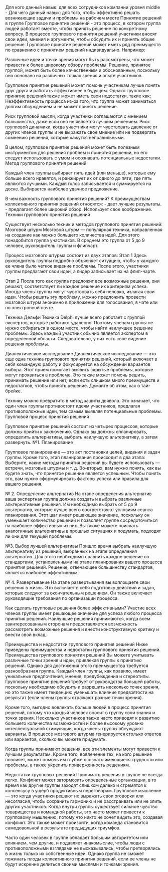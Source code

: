 


Для кого данный навык: для всех сотрудников компании  уровня middle - Для чего данный навык: для того, чтобы эффективно решать возникающие задачи и проблемы на рабочем месте Принятие решений в группе Групповое принятие решений - это процесс, в котором группа людей работает вместе, чтобы принять решение по конкретному вопросу. В процессе группового принятия решений участники вносят свои идеи, мнения и аргументы, чтобы обсудить их и принять общее решение. Групповое принятие решений может иметь ряд преимуществ по сравнению с принятием решений индивидуально. Например:

Различные идеи и точки зрения могут быть рассмотрены, что может привести к более широкому обзору проблемы. Решение, принятое группой, может быть более качественным и обоснованным, поскольку оно основано на различных точках зрения и опыте участников.

Групповое принятие решений может помочь участникам лучше понять друг друга и работать эффективнее в будущем. Однако групповое принятие решений также может иметь свои недостатки, такие как: Неэффективность процесса из-за того, что группа может заниматься долгим обсуждением и не может принять решение.

Риск групповой мысли, когда участники соглашаются с мнением большинства, даже если оно не является лучшим решением. Риск групповой динамики, когда участники могут чувствовать давление от других членов группы и не выражать свое мнение или не подвергать сомнению решения, которые кажутся неправильными.

В целом, групповое принятие решений может быть полезным инструментом для решения проблем и принятия решений, но его следует использовать с умом и осознавать потенциальные недостатки. Метод группового принятия решений

Каждый член группы выбирает пять идей (или меньше), которые ему больше всего нравятся, и ранжирует их от одного до пяти, где пять являются лучшими. Каждый голос записывается и суммируется на доске. Выбирается наиболее удачное предложение.

В чем важность группового принятия решений? К преимуществам коллективного принятия решений относятся: - дает лучшие результаты. - предлагает более широкий обзор. Использует свое воображение. Техники группового принятия решений

Существует несколько техник и методов группового принятия решений: Мозговой штурм Мозговой штурм — популярная техника, направленная на создание как можно большего количества идей. Для этого понадобится группа участников. В среднем это группа от 5 до 9 человек, руководитель группы и флипчарт.

Процесс мозгового штурма состоит из двух этапов: Этап 1 Здесь руководитель группы подробно объясняет ситуацию, чтобы у каждого ее члена было четкое видение проблемы. После этого, участники группы предлагают свои идеи, а лидер записывает их на флип-чарте.

Этап 2 После того как группа предложит все возможные решения, они решают, соответствует ли каждое решение их критериям успеха. Иногда члены группы могут чувствовать себя неловко, излагая свои идеи. Чтобы решить эту проблему, можно предложить провести мозговой штурм анонимно в приложении для голосования, в чате или по электронной почте.

Техника Дельфи Техника Delphi лучше всего работает с группой экспертов, которые работают удаленно. Поэтому членам группы не нужно собираться в одном месте, чтобы найти наилучшее решение проблемы. Здесь каждый участник обычно является экспертом в определенной области. Следовательно, у них есть свое видение решения проблемы.

Диалектическое исследование Диалектическое исследование — это еще одна техника группового принятия решений, который включает в себя командную работу и фокусируется на обсуждении вариантов выбора. Этот прием помогает выявить скрытые проблемы, которые могут проявиться в проблеме. Это также может помочь решить, принимать решение или нет, если есть слишком много преимуществ и недостатков, чтобы принять решение. Думайте об этом, как о тай-брейке.

Технику можно превратить в метод защиты дьявола. Это означает, что один член группы противостоит идеям участников, предлагая противоположные идеи, тем самым выявляя потенциальные проблемы. Групповой процесс принятия решений

Групповое принятие решений состоит из четырех процессов, которые должны прийти к заключению. Однако вы должны спланировать, определить альтернативы, выбрать наилучшую альтернативу, а затем развернуть. №1. Планирование

Групповое планирование — это акт постановки целей, видения и задач группы. Кроме того, этап планирования происходит в два этапа: Выберите, какие методы принятия решений вы будете использовать — встречи, мозговые штурмы и т. д. Во-вторых, вам нужно понять, как вы будете знать, что принятое решение является успешным. Чтобы понять это, вам нужно сформулировать факторы успеха или правила для вашего решения.

№ 2. Определение альтернатив На этапе определения альтернатив ваша экспертная группа должна создать и выбрать различные альтернативные решения. Им необходимо выбрать от 5 до 9 альтернатив, которые лучше всего соответствуют условиям сеанса планирования. Этот шаг имеет решающее значение, поскольку он уменьшает количество решений и позволяет группе сосредоточиться на наиболее эффективных из них. Вы также можете поискать аналогичные альтернативы в прошлых ситуациях и подумать, подходят ли они для текущей проблемы.

№3. Выбор лучшей альтернативы Пришло время выбрать наилучшую альтернативу из решений, выбранных на этапе определения альтернатив. Для этого необходимо сравнить каждое решение со стандартами, установленными на этапе планирования вашего процесса принятия решений. Решение, отвечающее большинству стандартов, является наиболее эффективным.

№ 4. Развертывание На этапе развертывания вы воплощаете свои решения в жизнь. Это включает в себя подготовку действий и задач, которые следуют за окончательным решением. Он также включает руководящие требования по организации процесса.

Как сделать групповые решения более эффективными? Участие всех членов группы имеет решающее значение для успеха любого процесса принятия решений. Наилучшие решения принимаются, когда всем заинтересованным сторонам предоставляется возможность рассмотреть возможные решения и внести конструктивную критику и внести свой вклад.

Преимущества и недостатки группового принятия решений Ниже приведены преимущества и недостатки группового принятия решений. Преимущества группового принятия решений Вы можете учитывать различные точки зрения и идеи, привлекая группы к принятию решений. Однако для достижения этого преимущества требуется разнообразная группа. Каждый член группы, как правило, имеет уникальные предпочтения, мнения, предубеждения и стереотипы. Групповое принятие решений требует от руководства большей работы, поскольку необходимо обсудить и разрешить несколько точек зрения, но это также имеет тенденцию уменьшать влияние предвзятости на результат (если члены группы отражают разные точки зрения).

Кроме того, выгодно вовлекать больше людей в процесс принятия решений, потому что каждый человек вносит в группу свои знания и точки зрения. Несколько участников также часто приводят к развитию большего количества возможностей и более высокому уровню интеллектуальной стимуляции, когда члены группы обсуждают варианты. В процессе мозгового штурма генерируется столько ответов или вариантов, сколько вы можете придумать.

Когда группы принимают решения, все эти элементы могут привести к лучшим результатам. Кроме того, вовлечение тех, на кого решение повлияет, может помочь им глубже осознать имеющиеся трудности или проблемы, а также укрепить приверженность решениям.

Недостатки групповых решений Принимать решения в группе не всегда легко. Конфликт может затормозить определенные организации, в то время как другие группы заходят слишком далеко и стремятся к консенсусу в ущерб продуктивным переговорам. Групповое мышление — это когда участники решают не выражать свои оговорки или несогласия, чтобы сохранить гармонию и не расстраивать или не злить других участников. Когда внутри группы существует сильное чувство товарищества и командной работы, это часто может привести к групповому мышлению, потому что никто не хочет видеть это, создавая конфликт. Это также может произойти, когда команда становится самодовольной в результате предыдущих триумфов.

Часто один человек в группе обладает большим авторитетом или влиянием, чем другие, и подавляет инакомыслие, чтобы люди с противоположными взглядами не высказывались, чтобы претворялись в жизнь только их собственные идеи. Однако группа не сможет пожинать плоды коллективного принятия решений, если ее члены не будут искренне делиться своими мыслями и точками зрения.

